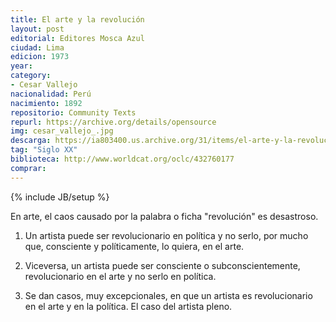 ```yaml
---
title: El arte y la revolución
layout: post
editorial: Editores Mosca Azul
ciudad: Lima
edicion: 1973
year: 
category:
- Cesar Vallejo
nacionalidad: Perú
nacimiento: 1892
repositorio: Community Texts
repurl: https://archive.org/details/opensource
img: cesar_vallejo_.jpg
descarga: https://ia803400.us.archive.org/31/items/el-arte-y-la-revolucion-cesar-vallejo/El%20arte%20y%20la%20revoluci%C3%B3n%20-%20Cesar%20Vallejo.pdf
tag: "Siglo XX"
biblioteca: http://www.worldcat.org/oclc/432760177
comprar: 
---
```

{% include JB/setup %}

En arte, el caos causado por la palabra o ficha "revolución" es desastroso. 

1. Un artista puede ser revolucionario en política y no serlo, por mucho que, consciente y políticamente, lo quiera, en el arte.

2. Viceversa, un artista puede ser consciente o subconscientemente, revolucionario en el arte y no serlo en política.

3. Se dan casos, muy excepcionales, en que un artista es revolucionario en el arte y en la política. El caso del artista pleno.
